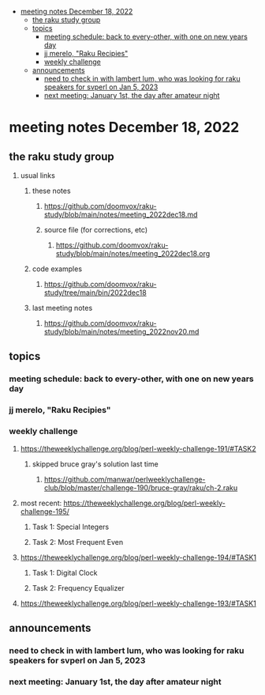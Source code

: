 - [meeting notes December 18, 2022](#orga5447cb)
  - [the raku study group](#orgd7925d0)
  - [topics](#orgcec04b8)
    - [meeting schedule: back to every-other, with one on new years day](#orgd996e5e)
    - [jj merelo, "Raku Recipies"](#org289ed9e)
    - [weekly challenge](#org72a7bad)
  - [announcements](#org165d34f)
    - [need to check in with lambert lum, who was looking for raku speakers for svperl on Jan 5, 2023](#org676e623)
    - [next meeting: January 1st, the day after amateur night](#org83a2365)


<a id="orga5447cb"></a>

# meeting notes December 18, 2022


<a id="orgd7925d0"></a>

## the raku study group

1.  usual links

    1.  these notes
    
        1.  <https://github.com/doomvox/raku-study/blob/main/notes/meeting_2022dec18.md>
        
        2.  source file (for corrections, etc)
        
            1.  <https://github.com/doomvox/raku-study/blob/main/notes/meeting_2022dec18.org>
    
    2.  code examples
    
        1.  <https://github.com/doomvox/raku-study/tree/main/bin/2022dec18>
    
    3.  last meeting notes
    
        1.  <https://github.com/doomvox/raku-study/blob/main/notes/meeting_2022nov20.md>


<a id="orgcec04b8"></a>

## topics


<a id="orgd996e5e"></a>

### meeting schedule: back to every-other, with one on new years day


<a id="org289ed9e"></a>

### jj merelo, "Raku Recipies"


<a id="org72a7bad"></a>

### weekly challenge

1.  <https://theweeklychallenge.org/blog/perl-weekly-challenge-191/#TASK2>

    1.  skipped bruce gray's solution last time
    
        1.  <https://github.com/manwar/perlweeklychallenge-club/blob/master/challenge-190/bruce-gray/raku/ch-2.raku>

2.  most recent: <https://theweeklychallenge.org/blog/perl-weekly-challenge-195/>

    1.  Task 1: Special Integers
    
    2.  Task 2: Most Frequent Even

3.  <https://theweeklychallenge.org/blog/perl-weekly-challenge-194/#TASK1>

    1.  Task 1: Digital Clock
    
    2.  Task 2: Frequency Equalizer

4.  <https://theweeklychallenge.org/blog/perl-weekly-challenge-193/#TASK1>


<a id="org165d34f"></a>

## announcements


<a id="org676e623"></a>

### need to check in with lambert lum, who was looking for raku speakers for svperl on Jan 5, 2023


<a id="org83a2365"></a>

### next meeting: January 1st, the day after amateur night
